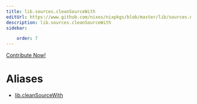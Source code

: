 ```yaml
---
title: lib.sources.cleanSourceWith
editUrl: https://www.github.com/nixos/nixpkgs/blob/master/lib/sources.nix#L76C5
description: lib.sources.cleanSourceWith
sidebar:

    order: 7
---
```


<a href="https://www.github.com/nixos/nixpkgs/blob/master/lib/sources.nix#L76C5">Contribute Now!</a>


# Aliases

- [lib.cleanSourceWith](./reference/lib/lib-cleanSourceWith)


